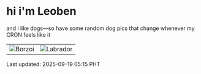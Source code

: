 # hi i'm Leoben

and i like dogs—so have some random dog pics that change whenever my CRON feels like it

|  |  |
|--------|----------|
| ![Borzoi](https://random-dog-vercel.vercel.app/api/random-borzoi?v=1758230119) | ![Labrador](https://random-dog-vercel.vercel.app/api/random-labrador?v=1758230119) |

Last updated: 2025-09-19 05:15 PHT
